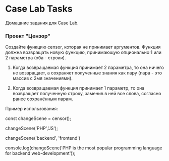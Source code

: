 # Case Lab Tasks
Домашние задания для Case Lab.

### Проект "Цензор"
Создайте функцию censor, которая не принимает аргументов. Функция должна возвращать новую функцию, принимающую опционально 1 или 2 параметра (оба - строки).

1) Когда возвращаемая функция принимает 2 параметра, то она ничего не возвращает, а сохраняет полученные знания как пару (пара - это массив с 2мя значениями).

2) Когда возвращаемая функция принимает 1 параметр, то она возвращает полученную строку, заменив в ней все слова, согласно ранее сохранённым парам.
   
  Пример использования:

  const changeScene = censor();

  changeScene('PHP','JS');

  changeScene('backend', 'frontend')

  console.log(changeScene('PHP is the most popular programming language for backend web-development'));
